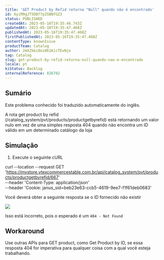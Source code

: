 ```yaml
---
title: 'GET Product by Refid retorna "Null" quando não é encontrado'
id: 6yiM9gJT5DB77pZSBNfGZ3
status: PUBLISHED
createdAt: 2023-05-16T19:35:46.743Z
updatedAt: 2023-05-16T19:35:47.468Z
publishedAt: 2023-05-16T19:35:47.468Z
firstPublishedAt: 2023-05-16T19:35:47.468Z
contentType: knownIssue
productTeam: Catalog
author: 2mXZkbi0oi061KicTExNjo
tag: Catalog
slug: get-product-by-refid-retorna-null-quando-nao-e-encontrado
locale: pt
kiStatus: Backlog
internalReference: 826702
---
```


## Sumário

<div class="alert alert-info">
  <p>Este problema conhecido foi traduzido automaticamente do inglês.</p>
</div>


A rota get product by refid (/catalog_system/pvt/products/productgetbyrefid) está retornando um valor nulo em vez de uma simples resposta 404 quando não encontra um ID válido em um determinado catálogo da loja



## Simulação


1) Execute o seguinte cURL

curl --location --request GET 'https://mystore.vtexcommercestable.com.br/api/catalog_system/pvt/products/productgetbyrefid/667' \
--header 'Content-Type: application/json' \
--header 'Cookie: janus_sid=beb23e63-ccb5-4619-9ee7-f1f61deb0683'

Você deverá obter a seguinte resposta se o ID fornecido não existir

 ![](https://vtexhelp.zendesk.com/attachments/token/zLUjULwrXOEEd8hX9P0pTq8op/?name=inline-1138166273.png)

Isso está incorreto, pois o esperado é um `404 - Not Found`


## Workaround


Use outras APIs para GET product, como Get Product by ID, se essa resposta 404 for imperativa para qualquer coisa com a qual você esteja trabalhando.






